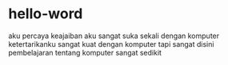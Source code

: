 # hello-word
aku percaya keajaiban
aku sangat suka sekali dengan komputer 
ketertarikanku sangat kuat dengan komputer
tapi sangat disini pembelajaran tentang komputer sangat sedikit
